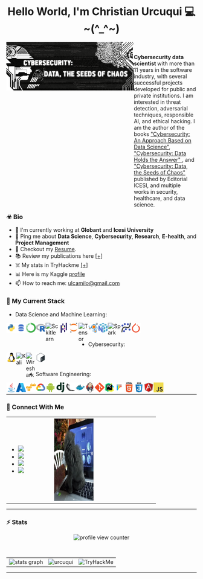 <h1 align="center"> Hello World, I'm Christian Urcuqui 💻~(^_^~) </h1>

<div id="contentBox" style="margin:0px auto; width:100%">
 
<div id="column3" style="float:left; margin:0;width:67%">
 <img id="mdt_13" src="https://github.com/urcuqui/urcuqui/blob/main/375959062_10160279707114843_7782231769167853350_n.png?raw=true">
</div>

<div id="column2" style="float:left; margin:0;width:33%;">
   <br>
  <p>
     <b>Cybersecurity data scientist </b> with more than 11 years in the software industry, with several successful projects developed for public and private institutions. I am interested in threat detection, adversarial techniques, responsible AI, and ethical hacking. I am the author of the books <a href="https://www.icesi.edu.co/editorial/ciberseguridad/">"Cybersecurity: An Approach Based on Data Science"</a>, <a href="https://www.icesi.edu.co/editorial/ciberseguridad-datos/">"Cybersecurity: Data Holds the Answer" </a>, and  <a href="https://www.icesi.edu.co/editorial/ciberseguridad-datos-caos/"> "Cybersecurity: Data, the Seeds of Chaos" </a> published by Editorial ICESI, and multiple works in security, healthcare, and data science.
 </p>
</div>
</div>

*** 

### ☣ Bio

- 🏢 I'm currently working at **Globant** and **Icesi University**
- 💬 Ping me about **Data Science**, **Cybersecurity**, **Research**, **E-health**, and **Project Management**
- 📝 Checkout my [Resume](https://www.linkedin.com/in/christianurcuqui/).
- 📚 Review my publications here [[+]](https://scholar.google.es/citations?user=q6dRgYIAAAAJ&hl)
- ☠️ My stats in TryHackme [[+]](https://tryhackme.com/p/urcuqui)
- 📊 Here is my Kaggle [profile](https://www.kaggle.com/xwolf12)
- 📫 How to reach me: [ulcamilo@gmail.com](mailto:ulcamilo@gmail.com)

### 🤖 My Current Stack

- Data Science and Machine Learning:

<img align="left" alt="python" width="26px" src="https://raw.githubusercontent.com/github/explore/80688e429a7d4ef2fca1e82350fe8e3517d3494d/topics/python/python.png" />
<img align="left" alt="SQL" width="26px" src="https://raw.githubusercontent.com/github/explore/80688e429a7d4ef2fca1e82350fe8e3517d3494d/topics/sql/sql.png" />
<img align="left" alt="Anaconda" width="26px" src="https://raw.githubusercontent.com/devicons/devicon/master/icons/anaconda/anaconda-original.svg" />
<img align="left" alt="R" width="26px" src="https://raw.githubusercontent.com/devicons/devicon/master/icons/r/r-original.svg" />
<img align="left" alt="Sckitlearn" width="35px" src="https://upload.wikimedia.org/wikipedia/commons/thumb/0/05/Scikit_learn_logo_small.svg/260px-Scikit_learn_logo_small.svg.png?20180808062052" />
<img align="left" alt="Pandas" width="26px" src="https://raw.githubusercontent.com/devicons/devicon/master/icons/pandas/pandas-original.svg" />
<img align="left" alt="Jupyter" width="26px" src="https://raw.githubusercontent.com/devicons/devicon/master/icons/jupyter/jupyter-original.svg" />
<img align="left" alt="Tensor" width="26px" src="https://upload.wikimedia.org/wikipedia/commons/thumb/2/2d/Tensorflow_logo.svg/115px-Tensorflow_logo.svg.png?20170429160244" />
<img align="left" alt="NetworkX" width="26px" src="https://raw.githubusercontent.com/devicons/devicon/master/icons/networkx/networkx-original.svg" />
<img align="left" alt="Numpy" width="26px" src="https://raw.githubusercontent.com/devicons/devicon/master/icons/numpy/numpy-original.svg" />
<img align="left" alt="Spark" width="35px" src="https://upload.wikimedia.org/wikipedia/commons/thumb/f/f3/Apache_Spark_logo.svg/512px-Apache_Spark_logo.svg.png?20210416091439" />
<img align="left" alt="StatModels" width="26px" src="https://raw.githubusercontent.com/statsmodels/statsmodels/main/docs/source/images/statsmodels-logo-v2-no-text.svg" />
<img align="left" alt="PyTorch" width="26px" src="https://raw.githubusercontent.com/devicons/devicon/master/icons/pytorch/pytorch-original.svg" /><br>
</br>

- Cybersecurity:

<img align="left" alt="Linux" width="26px" src="https://raw.githubusercontent.com/devicons/devicon/master/icons/linux/linux-original.svg"/>
<img align="left" alt="Kali" width="26px" src="https://logodix.com/logo/1287734.jpg"/>
<img align="left" alt="Wireshark" width="26px" src="https://upload.wikimedia.org/wikipedia/commons/thumb/d/df/Wireshark_icon.svg/100px-Wireshark_icon.svg.png?20070521080724"/>
<img align="left" alt="Bash" width="26px" src="https://raw.githubusercontent.com/devicons/devicon/master/icons/bash/bash-original.svg" /><br>
<br>

- Software Engineering:

<img align="left" alt="Java" width="26px" src="https://raw.githubusercontent.com/devicons/devicon/master/icons/java/java-original.svg" />
<img align="left" alt="Azure" width="26px" src="https://raw.githubusercontent.com/devicons/devicon/master/icons/azure/azure-original.svg" />
<img align="left" alt="AWS" width="26px" src="https://raw.githubusercontent.com/devicons/devicon/master/icons/amazonwebservices/amazonwebservices-original.svg" />
<img align="left" alt="GCP" width="26px" src="https://raw.githubusercontent.com/devicons/devicon/master/icons/googlecloud/googlecloud-original.svg" />
<img align="left" alt="Android" width="26px" src="https://raw.githubusercontent.com/devicons/devicon/master/icons/android/android-original.svg" />
<img align="left" alt="DJango" width="26px" src="https://raw.githubusercontent.com/devicons/devicon/master/icons/django/django-plain.svg" />
<img align="left" alt="Docker" width="26px" src="https://raw.githubusercontent.com/devicons/devicon/master/icons/flask/flask-original.svg" />
<img align="left" alt="Flask" width="26px" src="https://raw.githubusercontent.com/devicons/devicon/master/icons/docker/docker-original.svg" />
<img align="left" alt="Jenkins" width="26px" src="https://raw.githubusercontent.com/devicons/devicon/master/icons/jenkins/jenkins-original.svg" />
<img align="left" alt="Git" width="26px" src="https://raw.githubusercontent.com/devicons/devicon/master/icons/git/git-original.svg" />
<img align="left" alt="PyCharm" width="26px" src="https://raw.githubusercontent.com/devicons/devicon/master/icons/pycharm/pycharm-original.svg" />
<img align="left" alt="PyTest" width="26px" src="https://raw.githubusercontent.com/devicons/devicon/master/icons/pytest/pytest-original.svg" />
<img align="left" alt="HTML5" width="26px" src="https://raw.githubusercontent.com/github/explore/80688e429a7d4ef2fca1e82350fe8e3517d3494d/topics/html/html.png" />
<img align="left" alt="CSS3" width="26px" src="https://raw.githubusercontent.com/github/explore/80688e429a7d4ef2fca1e82350fe8e3517d3494d/topics/css/css.png" />
<img align="left" alt="Angular" width="26px" src="https://raw.githubusercontent.com/devicons/devicon/master/icons/angularjs/angularjs-original.svg" />
<img align="left" alt="JavaScript" width="26px" src="https://raw.githubusercontent.com/github/explore/80688e429a7d4ef2fca1e82350fe8e3517d3494d/topics/javascript/javascript.png" />
<br>

***

<p align="center">

### 💬 Connect With Me

<table style="width: 100%" cellspacing="0" cellpadding="0">
   <colgroup>
       <col style="width: 30%;">
       <col style="width: 70%;">
   </colgroup>  
   <tr>
         <td>
            <ul>
             <li><a href="https://twitter.com/ulcamilo">
                <img src="https://img.shields.io/badge/twitter-%231DA1F2.svg?&style=for-the-badge&logo=twitter&logoColor=white" height=25>
              </a> 
             </li>
             <li><a href="https://www.linkedin.com/in/christianurcuqui/?locale=en_US">
                <img src="https://img.shields.io/badge/linkedin-%230077B5.svg?&style=for-the-badge&logo=linkedin&logoColor=white" height=25>
              </a>  
             </li>
             <li>
              <a href="https://urcuqui.medium.com/">
               <img src="https://img.shields.io/badge/Medium-12100E?style=for-the-badge&logo=medium&logoColor=white" height=25>
              </a>
             </li>
             <li>
              <a href="mailto:ulcamilo@gmail.com">
               <img src="https://img.shields.io/badge/Gmail-D14836?style=for-the-badge&logo=gmail&logoColor=white" height=25>
              </a>
             </li>
           </ul>             
         </td>
         <td style="width: 40%;">
           <img src="https://github.com/urcuqui/urcuqui/blob/main/cat.png?raw=true" width="100%" height="220" style="max-width: 40%;">
         </td>
  </tr>  
</table>






<!--
**urcuqui/urcuqui** is a ✨ _special_ ✨ repository because its `README.md` (this file) appears on your GitHub profile.

Here are some ideas to get you started:

- 🔭 I’m currently working on ...
- 🌱 I’m currently learning ...
- 👯 I’m looking to collaborate on ...
- 🤔 I’m looking for help with ...
- 💬 Ask me about ...
- 📫 How to reach me: ...
- 😄 Pronouns: ...
- ⚡ Fun fact: ...
-->


***

### :zap: Stats

<p align="center">
    <img src="https://komarev.com/ghpvc/?username=urcuqui&color=0079fa&style=flat-square&label=PROFILE+VIEWS" alt="profile view counter">
</p> <br>
<table> 
<tr>
<td>
<img src="https://github-readme-stats-i66v.vercel.app/api?username=urcuqui&show_icons=true&hide_border=true&border_radius=0&count_private=true&include_all_commits=true&theme=react" height="150" alt="stats graph"  />

</td>
<td>
<img src="https://github-readme-stats.vercel.app/api/top-langs?username=urcuqui&show_icons=true&theme=react&include_all_commits=true&layout=compact" alt="urcuqui">
</td>
<td>


<img src="https://tryhackme-badges.s3.amazonaws.com/urcuqui.png" alt="TryHackMe">
</td>
</tr>

</table>

***



